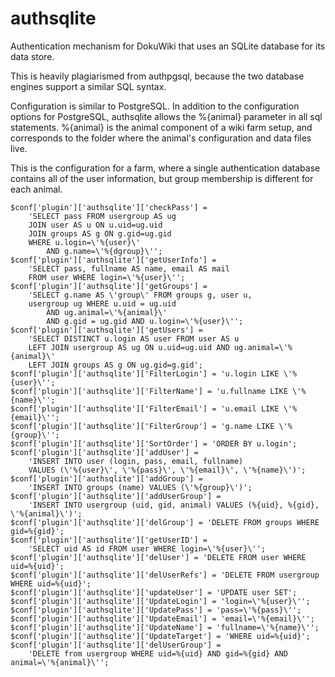 # authsqlite
Authentication mechanism for DokuWiki that uses an SQLite database for
its data store.

This is heavily plagiarismed from authpgsql, because the two database
engines support a similar SQL syntax.

Configuration is similar to PostgreSQL.  In addition to the configuration
options for PostgreSQL, authsqlite allows the %{animal} parameter in all
sql statements.  %{animal} is the animal component of a wiki farm setup, 
and corresponds to the folder where the animal's configuration and data 
files live.

This is the configuration for a farm, where a single authentication
database contains all of the user information, but group membership is
different for each animal.

	$conf['plugin']['authsqlite']['checkPass'] = 
		'SELECT pass FROM usergroup AS ug 
		JOIN user AS u ON u.uid=ug.uid 
		JOIN groups AS g ON g.gid=ug.gid 
		WHERE u.login=\'%{user}\' 
			AND g.name=\'%{dgroup}\'';
	$conf['plugin']['authsqlite']['getUserInfo'] = 
		'SELECT pass, fullname AS name, email AS mail 
		FROM user WHERE login=\'%{user}\'';
	$conf['plugin']['authsqlite']['getGroups'] = 
		'SELECT g.name AS \'group\' FROM groups g, user u, 
		usergroup ug WHERE u.uid = ug.uid 
			AND ug.animal=\'%{animal}\'
			AND g.gid = ug.gid AND u.login=\'%{user}\'';
	$conf['plugin']['authsqlite']['getUsers'] = 
		'SELECT DISTINCT u.login AS user FROM user AS u 
		LEFT JOIN usergroup AS ug ON u.uid=ug.uid AND ug.animal=\'%{animal}\'
		LEFT JOIN groups AS g ON ug.gid=g.gid';
	$conf['plugin']['authsqlite']['FilterLogin'] = 'u.login LIKE \'%{user}\'';
	$conf['plugin']['authsqlite']['FilterName'] = 'u.fullname LIKE \'%{name}\'';
	$conf['plugin']['authsqlite']['FilterEmail'] = 'u.email LIKE \'%{email}\'';
	$conf['plugin']['authsqlite']['FilterGroup'] = 'g.name LIKE \'%{group}\'';
	$conf['plugin']['authsqlite']['SortOrder'] = 'ORDER BY u.login';
	$conf['plugin']['authsqlite']['addUser'] = 
		'INSERT INTO user (login, pass, email, fullname)
		VALUES (\'%{user}\', \'%{pass}\', \'%{email}\', \'%{name}\')';
	$conf['plugin']['authsqlite']['addGroup'] = 
		'INSERT INTO groups (name) VALUES (\'%{group}\')';
	$conf['plugin']['authsqlite']['addUserGroup'] = 
		'INSERT INTO usergroup (uid, gid, animal) VALUES (%{uid}, %{gid}, \'%{animal}\')';
	$conf['plugin']['authsqlite']['delGroup'] = 'DELETE FROM groups WHERE gid=%{gid}';
	$conf['plugin']['authsqlite']['getUserID'] = 
		'SELECT uid AS id FROM user WHERE login=\'%{user}\'';
	$conf['plugin']['authsqlite']['delUser'] = 'DELETE FROM user WHERE uid=%{uid}';
	$conf['plugin']['authsqlite']['delUserRefs'] = 'DELETE FROM usergroup WHERE uid=%{uid}';
	$conf['plugin']['authsqlite']['updateUser'] = 'UPDATE user SET';
	$conf['plugin']['authsqlite']['UpdateLogin'] = 'login=\'%{user}\'';
	$conf['plugin']['authsqlite']['UpdatePass'] = 'pass=\'%{pass}\'';
	$conf['plugin']['authsqlite']['UpdateEmail'] = 'email=\'%{email}\'';
	$conf['plugin']['authsqlite']['UpdateName'] = 'fullname=\'%{name}\'';
	$conf['plugin']['authsqlite']['UpdateTarget'] = 'WHERE uid=%{uid}';
	$conf['plugin']['authsqlite']['delUserGroup'] = 
		'DELETE from usergroup WHERE uid=%{uid} AND gid=%{gid} AND animal=\'%{animal}\'';
